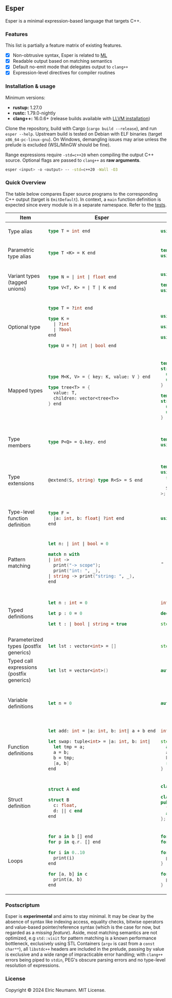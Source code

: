 ## Esper

Esper is a minimal expression-based language that targets C++.

### Features

This list is partially a feature matrix of existing features.

- [x] Non-obtrusive syntax, Esper is related to [ML](<https://en.wikipedia.org/wiki/ML_(programming_language)>)
- [x] Readable output based on matching semantics
- [x] Default no-emit mode that delegates output to `clang++`
- [x] Expression-level directives for compiler routines

### Installation & usage

Minimum versions:

- **rustup:** 1.27.0
- **rustc:** 1.79.0-nightly
- **clang++:** 16.0.6+ (release builds available with [LLVM installation](https://releases.llvm.org/download.html))

Clone the repository, build with Cargo (`cargo build --release`), and run `esper --help`. Upstream build is tested on Debian with ELF binaries (target `x86_64-pc-linux-gnu`). On Windows, demangling issues may arise unless the prelude is excluded (WSL/MinGW should be fine).

Range expressions require `-std=c++20` when compiling the output C++ source. Optional flags are passed to `clang++` as **raw arguments**.

```sh
esper <input> -o <output> -- -std=c++20 -Wall -O3
```

### Quick Overview

The table below compares Esper source programs to the corresponding C++ output (target is `EmitDefault`). In context, a `main` function definition is expected since every module is in a separate namespace. Refer to the [tests](https://github.com/elricmann/esper/tree/main/tests).

<table><thead>
<tr>
<th>Item</th>
<th>Esper</th>
<th>C++</th>
<th>Description</th>
</tr></thead>
<tbody>

<!-- Type alias -->
<tr>
<td>Type alias</td>
<td>

```fs
type T = int end
```

</td>
<td>

```cpp
using T = int;
```

</td>
<td>

_-_

</td>
</tr>

<!-- Parametric type alias -->
<tr>
<td>Parametric type alias</td>
<td>

```fs
type T <K> = K end
```

</td>
<td>

```cpp
template<typename K>
using T = K;
```

</td>
<td>

_Type parameters are required when instantiating._

</td>
</tr>

<!-- Variant types (tagged unions) -->
<tr>
<td>Variant types (tagged unions)</td>
<td>

```fs
type N = | int | float end

type V<T, K> = | T | K end
```

</td>
<td>

```cpp
using N = std::variant<int, float>;

template<typename T, typename K>
using V = std::variant<T, K>;
```

</td>
<td>

_-_

</td>
</tr>

<!-- Optional type -->
<tr>
<td>Optional type</td>
<td>

```fs
type T = ?int end

type K =
  | ?int
  | ?bool
end

type U = ?| int | bool end
```

</td>
<td>

```cpp
using T = std::optional<int>;

using K = std::variant<std::optional<int>, std::optional<bool>>;

using U = std::optional<std::variant<int, bool>>;
```

</td>
<td>

_Alias of `std::optional`. Wraps type expressions to the right. Variant of optionals is not an optional of variant of types._

</td>
</tr>

<!-- Mapped types -->
<tr>
<td>Mapped types</td>
<td>

```fs
type M<K, V> = { key: K, value: V } end

type tree<T> = {
  value: T,
  children: vector<tree<T>>
} end
```

</td>
<td>

```cpp
template<typename K, typename V>
struct M {
  using key   = K;
  using value = V;
}

template<typename T>
struct tree {
  using value      = T;
  using children   = std::vector<tree<T>>;
}
```

</td>
<td>

_Represents structural definitions that can be passed as signatures in polymorphic functions._

</td>
</tr>

<!-- Type members -->
<tr>
<td>Type members</td>
<td>

```fs
type P<Q> = Q.key. end
```

</td>
<td>

```cpp
template<typename Q>
using P = Q::key;
```

</td>
<td>

_Overloads the `::` syntax when accessing members of type expressions._

</td>
</tr>

<!-- Type extensions -->
<tr>
<td>Type extensions</td>
<td>

```fs
@extend(S, string) type R<S> = S end
```

</td>
<td>

```cpp
template<typename S>
using R = std::enable_if_t<
  std::is_same<
    S, std::string>::value
  S
>;
```

</td>
<td>

_`@extend` modifier required to apply parametric extended types. Ensures fst extends snd or incurs an error without static assertion._

</td>
</tr>

<!-- Type-level function definition -->
<tr>
<td>Type-level function definition</td>
<td>

```fs
type F =
  |a: int, b: float| ?int end
end
```

</td>
<td>

```cpp
using F = std::function<std::optional<int>(int, int)>;
```

</td>
<td>

_Return types are parsed as `type_expr` rule, values are treated as types regardless._

</td>
</tr>

<!-- Pattern matching -->
<tr>
<td>Pattern matching</td>
<td>

```fs
let n: | int | bool = 0

match n with
| int ->
  print("-> scope");
  print("int: ", _),
| string -> print("string: ", _),
end
```

</td>
<td>

_-_

</td>
<td>

_Non-exhaustive matching, inner values captured as the `_`symbol. Requires`std::visit`and decaying inner value to base value types. Ideally,`get_if`and`holds_alternative` are performant but not as rigorous.\*

</td>
</tr>

<!-- typed variable definitions -->
<tr>
<td>Typed definitions</td>
<td>

```fs
let n : int = 0

let p : 0 = 0

let t : | bool | string = true
```

</td>
<td>

```cpp
int n = 0;

decltype(0) p = 0;

std::variant<bool, std::string> t = true;
```

</td>
<td>

_`Expr::TypedSymbol` represents type identifiers. Tagged unions are variant entries. Literal types are `decltype(T)` which is a non-constraint on the rvalue._

</td>
</tr>

<!-- Parameterized type -->
<tr>
<td>Parameterized types (postfix generics)</td>
<td>

```fs
let lst : vector<int> = []
```

</td>
<td>

```cpp
std::vector<int> lst = {};
```

</td>
<td>

_-_

</td>
</tr>

<!-- typed call expressions -->
<tr>
<td>Typed call expressions (postfix generics)</td>
<td>

```fs
let lst = vector<int>()
```

</td>
<td>

```cpp
auto lst = std::vector<int>();
```

</td>
<td>

_-_

</td>
</tr>

<!-- variable definitions -->
<tr>
<td>Variable definitions</td>
<td>

```fs
let n = 0
```

</td>
<td>

```cpp
auto n = 0;
```

</td>
<td>

_Initialization of a value is expected. Default type is `auto`. Multiple definitions as `Expr::Let` is not allowed._

</td>
</tr>

<!-- function definitions -->
<tr>
<td>Function definitions</td>
<td>

```fs
let add: int = |a: int, b: int| a + b end

let swap: tuple<int> = |a: int, b: int|
  let tmp = a;
  a = b;
  b = tmp;
  [a, b]
end
```

</td>
<td>

```cpp
int add(int a, int b) { return (a + b); }

std::tuple<int> swap(a: int, b: int) {
  auto tmp = a;
  a = b;
  b = tmp;
  return {a, b};
}
```

</td>
<td>

_Required return type is the lvalue. Non-inferred parameter types. Last expression is returned. Multiline expressions are delimited with `;`._

</td>
</tr>

<!-- Struct definition -->
<tr>
<td>Struct definition</td>
<td>

```fs
struct A end

struct B
  c: float,
  d: || c end
end
```

</td>
<td>

```cpp
class A {};

class B {
public:
  float c;
  auto d() { return c; }
};
```

</td>
<td>

_All symbols are public without `@pub`. Structs are classes. Methods are fields with function rvalues._

</td>
</tr>

<!-- Loops -->
<tr>
<td>Loops</td>
<td>

```rust
for a in b [] end
for p in q.r. [] end

for i in 0..10
  print(i)
end

for [a, b] in c
  print(a, b)
end
```

</td>
<td>

```cpp
for (auto a : b) {}
for (auto p : q.r) {}

for (auto i : views::iota(0,10)) {
  print(i);
}

for (auto [a, b] : c) {
  print(a, b);
}
```

</td>
<td>

_-_

</td>
</tr>

</tbody>
</table>

### Postscriptum

Esper is **experimental** and aims to stay minimal. It may be clear by the absence of syntax like indexing access, equality checks, bitwise operators and value-based pointer/reference syntax (which is the case for now, but regarded as a _missing feature_). Aside, most matching semantics are not optimized, e.g `std::visit` for pattern matching is a known performance bottleneck, exclusively using STL Containers (`argv` is cast from a `const char**`), all `libstdc++` headers are included in the prelude, passing by value is exclusive and a wide range of impracticable error handling; with `clang++` errors being piped to `stdin`, PEG's obscure parsing errors and no type-level resolution of expressions.

### License

Copyright © 2024 Elric Neumann. MIT License.
